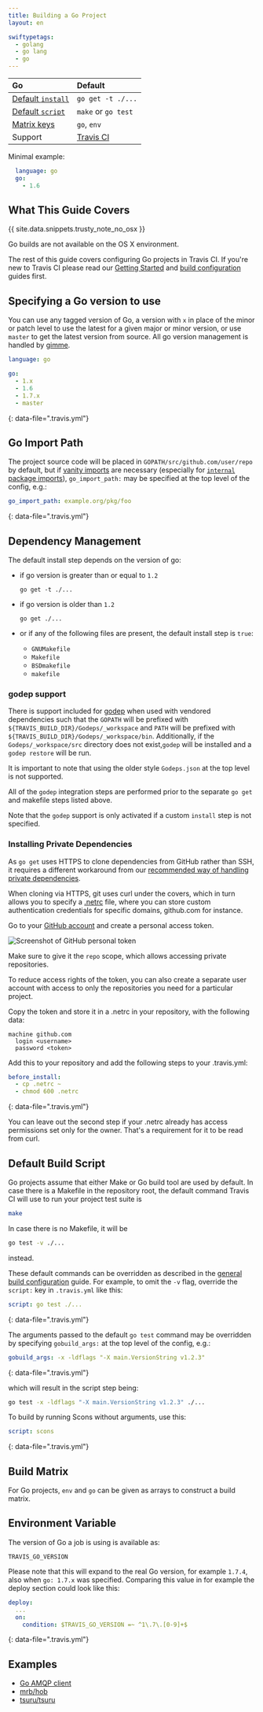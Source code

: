 ```yaml
---
title: Building a Go Project
layout: en

swiftypetags:
  - golang
  - go lang
  - go
---
```


<div id="toc">
</div>

<aside markdown="block" class="ataglance">

| Go                                          | Default                                   |
|:--------------------------------------------|:------------------------------------------|
| [Default `install`](#Dependency-Management) | `go get -t ./...`                         |
| [Default `script`](#Default-Build-Script)   | `make` or `go test`                       |
| [Matrix keys](#Build-Matrix)                | `go`, `env`                               |
| Support                                     | [Travis CI](mailto:support@travis-ci.com) |

Minimal example:

```yaml
  language: go
  go:
    - 1.6
```
</aside>

## What This Guide Covers

{{ site.data.snippets.trusty_note_no_osx }}

Go builds are not available on the OS X environment.

The rest of this guide covers configuring Go projects in Travis CI. If you're
new to Travis CI please read our [Getting Started](/user/getting-started/) and
[build configuration](/user/customizing-the-build/) guides first.

## Specifying a Go version to use

You can use any tagged version of Go, a version with `x` in place of the minor
or patch level to use the latest for a given major or minor version, or use
`master` to get the latest version from source. All go version management is
handled by [gimme](https://github.com/travis-ci/gimme).


```yaml
language: go

go:
  - 1.x
  - 1.6
  - 1.7.x
  - master
```
{: data-file=".travis.yml"}


## Go Import Path

The project source code will be placed in `GOPATH/src/github.com/user/repo` by
default, but if [vanity imports](https://golang.org/cmd/go/#hdr-Remote_import_paths)
are necessary (especially for [`internal` package imports](https://golang.org/cmd/go/#hdr-Internal_Directories)),
`go_import_path:` may be specified at the top level of the config, e.g.:

```yaml
go_import_path: example.org/pkg/foo
```
{: data-file=".travis.yml"}

## Dependency Management

The default install step depends on the version of go:

* if go version is greater than or equal to `1.2`

  ```
  go get -t ./...
  ```

* if go version is older than `1.2`

  ```
  go get ./...
  ```

*  or if any of the following files are present, the default install step is `true`:

    - `GNUMakefile`
    - `Makefile`
    - `BSDmakefile`
    - `makefile`

### godep support

There is support included for [godep](https://github.com/tools/godep) when used
with vendored dependencies such that the `GOPATH` will be prefixed with
`${TRAVIS_BUILD_DIR}/Godeps/_workspace` and `PATH` will be prefixed with
`${TRAVIS_BUILD_DIR}/Godeps/_workspace/bin`. Additionally, if the
`Godeps/_workspace/src` directory does not exist,`godep` will be installed and
a `godep restore` will be run.

It is important to note that using the older style `Godeps.json` at the top
level is not supported.

All of the `godep` integration steps are performed prior to the separate
`go get` and makefile steps listed above.

Note that the `godep` support is only activated if a custom `install` step is
not specified.

### Installing Private Dependencies

As `go get` uses HTTPS to clone dependencies from GitHub rather than SSH, it
requires a different workaround from our [recommended way of handling private
dependencies](/user/private-dependencies).

When cloning via HTTPS, git uses curl under the covers, which in turn allows
you to specify a [.netrc](http://manpages.ubuntu.com/manpages/precise/man5/netrc.5.html)
file, where you can store custom authentication credentials for specific
domains, github.com for instance.

Go to your [GitHub account](https://github.com/settings/applications) and
create a personal access token.

![Screenshot of GitHub personal token](/images/personal-token.jpg)

Make sure to give it the `repo` scope, which allows accessing private
repositories.

To reduce access rights of the token, you can also create a separate user
account with access to only the repositories you need for a particular project.

Copy the token and store it in a .netrc in your repository, with the following
data:

```
machine github.com
  login <username>
  password <token>
```

Add this to your repository and add the following steps to your .travis.yml:

```yaml
before_install:
  - cp .netrc ~
  - chmod 600 .netrc
```
{: data-file=".travis.yml"}

You can leave out the second step if your .netrc already has access permissions
set only for the owner. That's a requirement for it to be read from curl.

## Default Build Script

Go projects assume that either Make or Go build tool are used by default. In
case there is a Makefile in the repository root, the default command Travis CI
will use to run your project test suite is

```bash
make
```

In case there is no Makefile, it will be

```bash
go test -v ./...
```

instead.

These default commands can be overridden as described in the [general build
configuration](/user/customizing-the-build/) guide. For example, to omit the
`-v` flag, override the `script:` key in `.travis.yml` like this:

```yaml
script: go test ./...
```
{: data-file=".travis.yml"}

The arguments passed to the default `go test` command may be overridden by
specifying `gobuild_args:` at the top level of the config, e.g.:

```yaml
gobuild_args: -x -ldflags "-X main.VersionString v1.2.3"
```
{: data-file=".travis.yml"}

which will result in the script step being:

```bash
go test -x -ldflags "-X main.VersionString v1.2.3" ./...
```

To build by running Scons without arguments, use this:

```yaml
script: scons
```
{: data-file=".travis.yml"}

## Build Matrix

For Go projects, `env` and `go` can be given as arrays
to construct a build matrix.

## Environment Variable

The version of Go a job is using is available as:

```
TRAVIS_GO_VERSION
```

Please note that this will expand to the real Go version, for example `1.7.4`,
also when `go: 1.7.x` was specified. Comparing this value in for example the
deploy section could look like this:

```yaml
deploy:
  ...
  on:
    condition: $TRAVIS_GO_VERSION =~ ^1\.7\.[0-9]+$
```
{: data-file=".travis.yml"}

## Examples

- [Go AMQP client](https://github.com/streadway/amqp/blob/master/.travis.yml)
- [mrb/hob](https://github.com/mrb/hob/blob/master/.travis.yml)
- [tsuru/tsuru](https://github.com/tsuru/tsuru/blob/master/.travis.yml)
